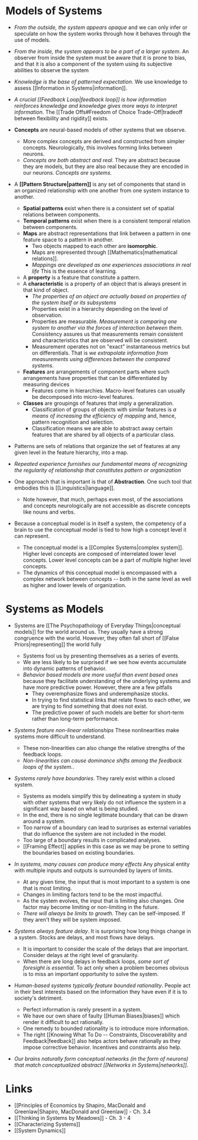 # Models of Systems 
* *From the outside, the system appears opaque* and we can only infer or speculate on how the system works through how it behaves through the use of models. 
* *From the inside, the system appears to be a part of a larger system*. An observer from inside the system must be aware that it is prone to bias, and that it is also a component of the system using its subjective abilities to observe the system 

* *Knowledge is the base of patterned expectation*. We use knowledge to assess [[Information in Systems|information]].
* *A crucial [[Feedback Loop|feedback loop]] is how information reinforces knowledge and knowledge gives more ways to interpret information*. The [[Trade Offs#Freedom of Choice Trade-Off|tradeoff between flexibility and rigidity]] exists. 

* **Concepts** are neural-based models of other systems that we observe. 
	* More complex concepts are derived and constructed from simpler concepts. Neurologically, this involves forming links between neurons. 
	* *Concepts are both abstract and real*. They are abstract because they are models, but they are also real because they are encoded in our neurons. *Concepts are systems*. 

* A **[[Pattern Structure|pattern]]** is any set of components that stand in an organized relationship with one another from one system instance to another. 
	* **Spatial patterns** exist when there is a consistent set of spatial relations between components. 
	* **Temporal patterns** exist when there is a consistent temporal relation between components. 
	* **Maps** are abstract representations that link between a pattern in one feature space to a pattern in another. 
		* Two objects mapped to each other are **isomorphic**. 
		* Maps are represented through [[Mathematics|mathematical relations]]. 
		* *Mappings are developed as one experiences associations in real life* This is the essence of learning.
	* A **property** is a feature that constitute a pattern.
	* A **characteristic** is a property of an object that is always present in that kind of object. 
		* *The properties of an object are actually based on properties of the system itself or its subsystems*
		* Properties exist in a hierarchy depending on the level of observation. 
		* Properties are measurable. *Measurement is comparing one system to another via the forces of interaction between them*. Consistency assures us that measurements remain consistent and characteristics that are observed will be consistent.
		* Measurement operates not on "exact" instantaneous metrics but on differentials. That is *we extrapolate information from measurements using differences between the compared systems.*
	* **Features** are arrangements of component parts where such arrangements have properties that can be differentiated by measuring devices
		* Features come in hierarchies. Macro-level features can usually be decomposed into micro-level features. 
	* **Classes** are groupings of features that imply a generalization. 
		* Classification of groups of objects with similar features is *a means of increasing the efficiency of mapping* and, hence, pattern recognition and selection. 
		* Classification means we are able to abstract away certain features that are shared by all objects of a particular class. 

* Patterns are sets of relations that organize the set of features at any given level in the feature hierarchy, into a map.
* *Repeated experience furnishes our fundamental means of recognizing the regularity of relationship that constitutes pattern or organization*

* One approach that is important is that of **Abstraction**. One such tool that embodies this is [[Linguistics|language]].
	* Note however, that much, perhaps even most, of the associations and concepts neurologically are not accessible as discrete concepts like nouns and verbs. 

* Because a conceptual model is in itself a system, the competency of a brain to use the conceptual model is tied to how high a concept level it can represent.
	* The conceptual model is a [[Complex Systems|complex system]]. Higher level concepts are composed of interrelated lower level concepts. Lower level concepts can be a part of multiple higher level concepts. 
	* The dynamics of this conceptual model is encompassed with a complex network between concepts -- both in the same level as well as higher and lower levels of organization.
# Systems as Models 
* Systems are [[The Psychopathology of Everyday Things|conceptual models]] for the world around us. They usually have a strong congruence with the world. However, they often fall short of [[False Priors|representing]] the world fully
	* Systems fool us by presenting themselves as a series of events.
	* We are less likely to be surprised if we see how events accumulate into dynamic patterns of behavior.
	* *Behavior based models are more useful than event based ones* because they facilitate understanding of the underlying systems and have more predictive power. However, there are a few pitfalls 
		* They overemphasize flows and underemphasize stocks. 
		* In trying to find statistical links that relate flows to each other, we are trying to find something that does not exist. 
		* The predictive power of such models are better for short-term rather than long-term performance. 

* *Systems feature non-linear relationships* These nonlinearities make systems more difficult to understand. 
	* These non-linearities can also change the relative strengths of the feedback loops. 
	* *Non-linearities can cause dominance shifts among the feedback loops of the system.*.

* *Systems rarely have boundaries*. They rarely exist within a closed system.
	* Systems as models simplify this by delineating a system in study with other systems that very likely do not influence the system in a significant way based on what is being studied.
	* In the end, there is no single legitimate boundary that can be drawn around a system. 
	* Too narrow of a boundary can lead to surprises as external variables that do influence the system are not included in the model.
	* Too large of a boundary results in complicated analyses. 
	* [[Framing Effect]] applies in this case as we may be prone to setting the boundaries based on existing boundaries.

* *In systems, many causes can produce many effects* Any physical entity with multiple inputs and outputs is surrounded by layers of limits. 
	* At any given time, the input that is most important to a system is one that is most limiting. 
	* Changes in limiting factors tend to be the most impactful. 
	* As the system evolves, the input that is limiting also changes. One factor may become limiting or non-limiting in the future. 
	* *There will always be limits to growth.* They can be self-imposed. If they aren't they will be system imposed. 

* *Systems always feature delay*. It is surprising how long things change in a system. Stocks are delays, and most flows have delays. 
	* It is important to consider the scale of the delays that are important. Consider delays at the right level of granularity. 
	* When there are long delays in feedback loops, *some sort of foresight is essential*. To act only when a problem becomes obvious is to miss an important opportunity to solve the system. 

* *Human-based systems typically feature bounded rationality*. People act in their best interests based on the information they have even if it is to society's detriment. 
	* Perfect information is rarely present in a system. 
	* We have our own share of faulty [[Human Biases|biases]] which render it difficult to act rationally. 
	* One remedy to bounded rationality is to introduce more information. 
	* The right [[Knowing What To Do -- Constraints, Discoverability and Feedback|feedback]] also helps actors behave rationally as they impose corrective behavior. Incentives and constraints also help. 

* *Our brains naturally form conceptual networks (in the form of neurons) that match conceptualized abstract [[Networks in Systems|networks]]*.


# Links 
* [[Principles of Economics by Shapiro, MacDonald and Greenlaw|Shapiro, MacDonald and Greenlaw]] - Ch. 3.4
* [[Thinking in Systems by Meadows]] - Ch. 3 - 4
* [[Characterizing Systems]]
* [[System Dynamics]]